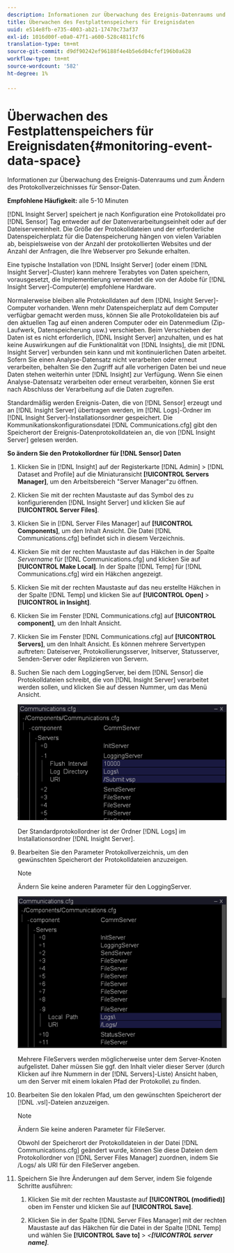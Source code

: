 ```yaml
---
description: Informationen zur Überwachung des Ereignis-Datenraums und zum Ändern des Protokollverzeichnisses für Sensor-Daten.
title: Überwachen des Festplattenspeichers für Ereignisdaten
uuid: e514e8fb-e735-4003-ab21-17470c73af37
exl-id: 1016d00f-e0a0-47f1-a600-528c4811fcf6
translation-type: tm+mt
source-git-commit: d9df90242ef96188f4e4b5e6d04cfef196b0a628
workflow-type: tm+mt
source-wordcount: '582'
ht-degree: 1%

---
```


# Überwachen des Festplattenspeichers für Ereignisdaten{#monitoring-event-data-space}

Informationen zur Überwachung des Ereignis-Datenraums und zum Ändern des Protokollverzeichnisses für Sensor-Daten.

**Empfohlene Häufigkeit:** alle 5-10 Minuten

[!DNL Insight Server] speichert je nach Konfiguration eine Protokolldatei pro  [!DNL Sensor] Tag entweder auf der Datenverarbeitungseinheit oder auf der Dateiservereinheit. Die Größe der Protokolldateien und der erforderliche Datenspeicherplatz für die Datenspeicherung hängen von vielen Variablen ab, beispielsweise von der Anzahl der protokollierten Websites und der Anzahl der Anfragen, die Ihre Webserver pro Sekunde erhalten.

Eine typische Installation von [!DNL Insight Server] (oder einem [!DNL Insight Server]-Cluster) kann mehrere Terabytes von Daten speichern, vorausgesetzt, die Implementierung verwendet die von der Adobe für [!DNL Insight Server]-Computer(e) empfohlene Hardware.

Normalerweise bleiben alle Protokolldaten auf dem [!DNL Insight Server]-Computer vorhanden. Wenn mehr Datenspeicherplatz auf dem Computer verfügbar gemacht werden muss, können Sie alle Protokolldateien bis auf den aktuellen Tag auf einen anderen Computer oder ein Datenmedium (Zip-Laufwerk, Datenspeicherung usw.) verschieben. Beim Verschieben der Daten ist es nicht erforderlich, [!DNL Insight Server] anzuhalten, und es hat keine Auswirkungen auf die Funktionalität von [!DNL Insights], die mit [!DNL Insight Server] verbunden sein kann und mit kontinuierlichen Daten arbeitet. Sofern Sie einen Analyse-Datensatz nicht verarbeiten oder erneut verarbeiten, behalten Sie den Zugriff auf alle vorherigen Daten bei und neue Daten stehen weiterhin unter [!DNL Insight] zur Verfügung. Wenn Sie einen Analyse-Datensatz verarbeiten oder erneut verarbeiten, können Sie erst nach Abschluss der Verarbeitung auf die Daten zugreifen.

Standardmäßig werden Ereignis-Daten, die von [!DNL Sensor] erzeugt und an [!DNL Insight Server] übertragen werden, im [!DNL Logs]-Ordner im [!DNL Insight Server]-Installationsordner gespeichert. Die Kommunikationskonfigurationsdatei [!DNL Communications.cfg] gibt den Speicherort der Ereignis-Datenprotokolldateien an, die von [!DNL Insight Server] gelesen werden.

**So ändern Sie den Protokollordner für  [!DNL Sensor] Daten**

1. Klicken Sie in [!DNL Insight] auf der Registerkarte [!DNL Admin] > [!DNL Dataset and Profile] auf die Miniaturansicht **[!UICONTROL Servers Manager]**, um den Arbeitsbereich &quot;Server Manager&quot;zu öffnen.
1. Klicken Sie mit der rechten Maustaste auf das Symbol des zu konfigurierenden [!DNL Insight Server] und klicken Sie auf **[!UICONTROL Server Files]**.
1. Klicken Sie in [!DNL Server Files Manager] auf **[!UICONTROL Components]**, um den Inhalt Ansicht. Die Datei [!DNL Communications.cfg] befindet sich in diesem Verzeichnis.
1. Klicken Sie mit der rechten Maustaste auf das Häkchen in der Spalte *Servername* für [!DNL Communications.cfg] und klicken Sie auf **[!UICONTROL Make Local]**. In der Spalte [!DNL Temp] für [!DNL Communications.cfg] wird ein Häkchen angezeigt.
1. Klicken Sie mit der rechten Maustaste auf das neu erstellte Häkchen in der Spalte [!DNL Temp] und klicken Sie auf **[!UICONTROL Open]** > **[!UICONTROL in Insight]**.
1. Klicken Sie im Fenster [!DNL Communications.cfg] auf **[!UICONTROL component]**, um den Inhalt Ansicht.
1. Klicken Sie im Fenster [!DNL Communications.cfg] auf **[!UICONTROL Servers]**, um den Inhalt Ansicht. Es können mehrere Servertypen auftreten: Dateiserver, Protokollierungsserver, Initserver, Statusserver, Senden-Server oder Replizieren von Servern.
1. Suchen Sie nach dem LoggingServer, bei dem [!DNL Sensor] die Protokolldateien schreibt, die von [!DNL Insight Server] verarbeitet werden sollen, und klicken Sie auf dessen Nummer, um das Menü Ansicht.

   ![Schritt-Info](assets/cfg_communications_examplevalues_logging.png)

   Der Standardprotokollordner ist der Ordner [!DNL Logs] im Installationsordner [!DNL Insight Server].

1. Bearbeiten Sie den Parameter Protokollverzeichnis, um den gewünschten Speicherort der Protokolldateien anzuzeigen.

   >[!NOTE]
   >
   >Ändern Sie keine anderen Parameter für den LoggingServer.

   ![](assets/cfg_communicates_logslocalpath_egvalues.png)

   Mehrere FileServers werden möglicherweise unter dem Server-Knoten aufgelistet. Daher müssen Sie ggf. den Inhalt vieler dieser Server (durch Klicken auf ihre Nummern in der [!DNL Servers]-Liste) Ansicht haben, um den Server mit einem lokalen Pfad der Protokolle\ zu finden.

1. Bearbeiten Sie den lokalen Pfad, um den gewünschten Speicherort der [!DNL .vsl]-Dateien anzuzeigen.

   >[!NOTE]
   >
   >Ändern Sie keine anderen Parameter für FileServer.

   Obwohl der Speicherort der Protokolldateien in der Datei [!DNL Communications.cfg] geändert wurde, können Sie diese Dateien dem Protokollordner von [!DNL Server Files Manager] zuordnen, indem Sie /Logs/ als URI für den FileServer angeben.

1. Speichern Sie Ihre Änderungen auf dem Server, indem Sie folgende Schritte ausführen:

   1. Klicken Sie mit der rechten Maustaste auf **[!UICONTROL (modified)]** oben im Fenster und klicken Sie auf **[!UICONTROL Save]**.

   1. Klicken Sie in der Spalte [!DNL Server Files Manager] mit der rechten Maustaste auf das Häkchen für die Datei in der Spalte [!DNL Temp] und wählen Sie **[!UICONTROL Save to]** > *&lt;**[!UICONTROL server name]***.
